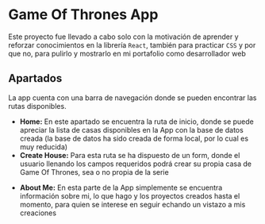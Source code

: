 # Game Of Thrones App

Este proyecto fue llevado a cabo solo con la motivación de aprender y reforzar conocimientos en la librería `React`, también para practicar `CSS` y por que no, para pulirlo y mostrarlo en mi portafolio como desarrollador web

## Apartados

La app cuenta con una barra de navegación donde se pueden encontrar las rutas disponibles.

- **Home:** En este apartado se encuentra la ruta de inicio, donde se puede apreciar la lista de casas disponibles en la App con la base de datos creada (la base de datos ha sido creada de forma local, por lo cual es muy reducida)
- **Create House:** Para esta ruta se ha dispuesto de un form, donde el usuario llenando los campos requeridos podrá crear su propia casa de Game Of Thrones, sea o no propia de la serie

* **About Me:** En esta parte de la App simplemente se encuentra información sobre mi, lo que hago y los proyectos creados hasta el momento, para quien se interese en seguir echando un vistazo a mis creaciones
